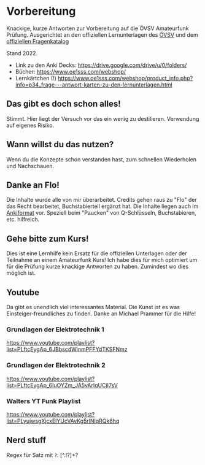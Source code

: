 # Vorbereitung

Knackige, kurze Antworten zur Vorbereitung auf die ÖVSV Amateurfunk Prüfung. Ausgerichtet an
den offiziellen Lernunterlagen des [ÖVSV](https://oevsv.at/) und dem [offiziellen Fragenkatalog](https://www.fb.gv.at/dam/jcr:c2f4e29d-742f-436a-9d74-51c248d90a56/amateur_fragen.pdf)

Stand 2022.

- Link zu den Anki Decks: https://drive.google.com/drive/u/0/folders/
- Bücher: https://www.oe1sss.com/webshop/
- Lernkärtchen (!) https://www.oe1sss.com/webshop/product_info.php?info=p34_frage---antwort-karten-zu-den-lernunterlagen.html
## Das gibt es doch schon alles!
Stimmt. Hier liegt der Versuch vor das ein wenig zu destilieren. Verwendung auf eigenes Risiko.

## Wann willst du das nutzen?
Wenn du die Konzepte schon verstanden hast, zum schnellen Wiederholen und Nachschauen.

## Danke an Flo!
Die Inhalte wurde alle von mir überarbeitet. Credits gehen raus zu "Flo" der das Recht bearbeitet, Buchstabierteil ergänzt hat. Die Inhalte liegen auch im [Ankiformat](https://drive.google.com/drive/u/0/folders/1oIjqKfMxDznet1lELvueBa4C1rdhW9UV) vor. Speziell beim "Paucken" von Q-Schlüsseln, Buchstabieren, etc. hilfreich.
## Gehe bitte zum Kurs!
Dies ist eine Lernhilfe kein Ersatz für die offiziellen Unterlagen oder der Teilnahme an einem Amateurfunk Kurs! Ich habe dies für mich optimiert um für die Prüfung kurze knackige Antworten zu haben. Zumindest wo dies möglich ist.

## Youtube
Da gibt es unendlich viel interessantes Material. Die Kunst ist es was Einsteiger-freundliches zu finden. Danke an Michael Prammer für die Hilfe!

### Grundlagen der Elektrotechnik 1
https://www.youtube.com/playlist?list=PLftcEygAp_6JBbscdWinmPFFYdTKSFNmz
### Grundlagen der Elektrotechnik 2

https://www.youtube.com/playlist?list=PLftcEygAp_6IuOYZm_JA5vArIqUCjI7sV

### Walters YT Funk Playlist
https://www.youtube.com/playlist?list=PLyujwsgXjcxElYUcVAvKg5rlNIqRQk6hq


## Nerd stuff
Regex für Satz mit `?`:
[^.!?]+\?
